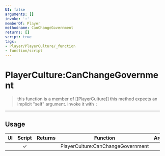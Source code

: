 ```yaml
---
UI: false
arguments: []
invoke: ':'
memberOf: Player
methodname: CanChangeGovernment
returns: []
script: true
tags:
- Player/PlayerCulture/_function
- function/script
---
```

# PlayerCulture:CanChangeGovernment
> this function is a member of [[PlayerCulture]]
> this method expects an implicit "self" argument. invoke it with `:`
-----
## Usage
|  UI | Script | Returns | Function | Arguments |
|:---:|:------:|-------:|:--------:|:---------|
| |✓||PlayerCulture:CanChangeGovernment||
